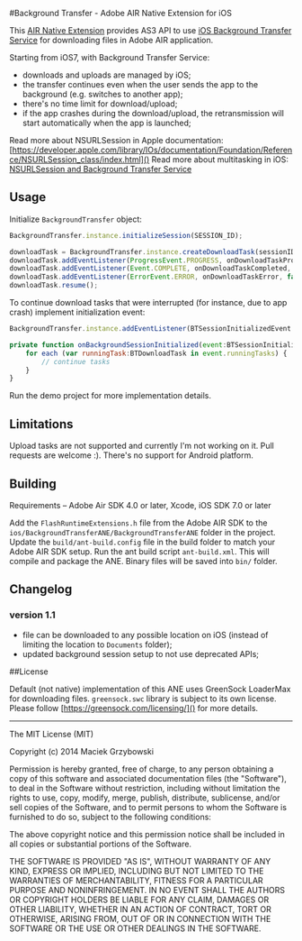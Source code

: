 #Background Transfer - Adobe AIR Native Extension for iOS

This [AIR Native Extension](http://www.adobe.com/devnet/air/native-extensions-for-air.html) provides AS3 API to use [iOS Background Transfer Service](http://www.appcoda.com/background-transfer-service-ios7/) for downloading files in Adobe AIR application.

Starting from iOS7, with Background Transfer Service:

 - downloads and uploads are managed by iOS;                                                                          
 - the transfer continues even when the user sends the app to the background (e.g. switches to another app);
 - there's no time limit for download/upload;
 - if the app crashes during the download/upload, the retransmission will start automatically when the app is launched;

Read more about NSURLSession in Apple documentation: [https://developer.apple.com/library/IOs/documentation/Foundation/Reference/NSURLSession_class/index.html]()
Read more about multitasking in iOS: [NSURLSession and Background Transfer Service](http://www.objc.io/issue-5/multitasking.html)

## Usage

Initialize `BackgroundTransfer` object:

```javascript   
BackgroundTransfer.instance.initializeSession(SESSION_ID);

downloadTask = BackgroundTransfer.instance.createDownloadTask(sessionID, remoteURL, localPath);
downloadTask.addEventListener(ProgressEvent.PROGRESS, onDownloadTaskProgress, false, 0, true);
downloadTask.addEventListener(Event.COMPLETE, onDownloadTaskCompleted, false, 0, true);
downloadTask.addEventListener(ErrorEvent.ERROR, onDownloadTaskError, false, 0, true);
downloadTask.resume();

```

To continue download tasks that were interrupted (for instance, due to app crash) implement initialization event:

```javascript
BackgroundTransfer.instance.addEventListener(BTSessionInitializedEvent.INITIALIZED, onBackgroundSessionInitialized, false, 0, true);

private function onBackgroundSessionInitialized(event:BTSessionInitializedEvent):void {
    for each (var runningTask:BTDownloadTask in event.runningTasks) {
        // continue tasks
    }
}
```

Run the demo project for more implementation details.

## Limitations

Upload tasks are not supported and currently I'm not working on it. Pull requests are welcome :).
There's no support for Android platform.

## Building

Requirements – Adobe Air SDK 4.0 or later, Xcode, iOS SDK 7.0 or later

Add the `FlashRuntimeExtensions.h` file from the Adobe AIR SDK to the `ios/BackgroundTransferANE/BackgroundTransferANE` folder in the project.
Update the `build/ant-build.config` file in the build folder to match your Adobe AIR SDK setup.
Run the ant build script `ant-build.xml`. This will compile and package the ANE. Binary files will be saved into `bin/` folder.

## Changelog

### version 1.1
- file can be downloaded to any possible location on iOS (instead of limiting the location to `Documents` folder);
- updated background session setup to not use deprecated APIs;

##License

Default (not native) implementation of this ANE uses GreenSock LoaderMax for downloading files. `greensock.swc` library is subject to its own license. Please follow [https://greensock.com/licensing/]() for more details.


------------------------------------

The MIT License (MIT)

Copyright (c) 2014 Maciek Grzybowski

Permission is hereby granted, free of charge, to any person obtaining a copy
of this software and associated documentation files (the "Software"), to deal
in the Software without restriction, including without limitation the rights
to use, copy, modify, merge, publish, distribute, sublicense, and/or sell
copies of the Software, and to permit persons to whom the Software is
furnished to do so, subject to the following conditions:

The above copyright notice and this permission notice shall be included in all
copies or substantial portions of the Software.

THE SOFTWARE IS PROVIDED "AS IS", WITHOUT WARRANTY OF ANY KIND, EXPRESS OR
IMPLIED, INCLUDING BUT NOT LIMITED TO THE WARRANTIES OF MERCHANTABILITY,
FITNESS FOR A PARTICULAR PURPOSE AND NONINFRINGEMENT. IN NO EVENT SHALL THE
AUTHORS OR COPYRIGHT HOLDERS BE LIABLE FOR ANY CLAIM, DAMAGES OR OTHER
LIABILITY, WHETHER IN AN ACTION OF CONTRACT, TORT OR OTHERWISE, ARISING FROM,
OUT OF OR IN CONNECTION WITH THE SOFTWARE OR THE USE OR OTHER DEALINGS IN THE
SOFTWARE.

